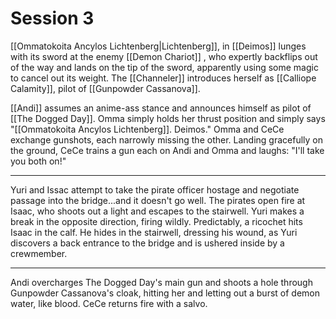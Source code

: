# Session 3
[[Ommatokoita Ancylos Lichtenberg|Lichtenberg]], in [[Deimos]] lunges with its sword at the enemy [[Demon Chariot]] , who expertly backflips out of the way and lands on the tip of the sword, apparently using some magic to cancel out its weight. The [[Channeler]] introduces herself as  [[Calliope Calamity]], pilot of  [[Gunpowder Cassanova]].

[[Andi]] assumes an anime-ass stance and announces himself as pilot of [[The Dogged Day]].  Omma simply holds her thrust position and simply says "[[Ommatokoita Ancylos Lichtenberg]]. Deimos."  Omma and CeCe exchange gunshots, each narrowly missing the other. Landing gracefully on the ground, CeCe trains a gun each on Andi and Omma and laughs: "I'll take you both on!"

---

Yuri and Issac attempt to take the pirate officer hostage and negotiate passage into the bridge...and it doesn't go well. The pirates open fire at Isaac, who shoots out a light and escapes to the stairwell. Yuri makes a break in the opposite direction, firing wildly. Predictably, a ricochet hits Isaac in the calf. He hides in the stairwell, dressing his wound, as Yuri discovers a back entrance to the bridge and is ushered inside by a crewmember.

---
Andi overcharges The Dogged Day's main gun and shoots a hole through Gunpowder Cassanova's cloak, hitting her and letting out a burst of demon water, like blood. CeCe returns fire with a salvo.